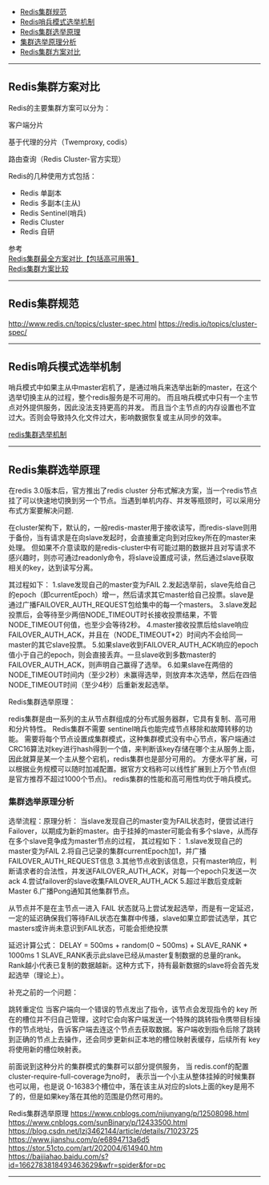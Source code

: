 - [Redis集群规范](#Redis集群规范)
- [Redis哨兵模式选举机制](#Redis哨兵模式选举机制)
- [Redis集群选举原理](#Redis集群选举原理)
- [集群选举原理分析](#集群选举原理分析)
- [Redis集群方案对比](#Redis集群方案对比)




---------------------------------------------------------------------------------------------------------------------
## Redis集群方案对比


Redis的主要集群方案可以分为：

客户端分片

基于代理的分片（Twemproxy, codis）

路由查询（Redis Cluster-官方实现）



Redis的几种使用方式包括：
- Redis 单副本
- Redis 多副本(主从)
- Redis Sentinel(哨兵)
- Redis Cluster
- Redis 自研



参考  
[Redis集群最全方案对比【包括高可用等】](https://blog.csdn.net/fenglei0415/article/details/83757634)  
[Redis集群方案比较](https://my.oschina.net/xiaominmin/blog/1618740)  




---------------------------------------------------------------------------------------------------------------------

## Redis集群规范
http://www.redis.cn/topics/cluster-spec.html
https://redis.io/topics/cluster-spec/



---------------------------------------------------------------------------------------------------------------------

## Redis哨兵模式选举机制

哨兵模式中如果主从中master宕机了，是通过哨兵来选举出新的master，在这个选举切换主从的过程，整个redis服务是不可用的。
而且哨兵模式中只有一个主节点对外提供服务，因此没法支持更高的并发。
而且当个主节点的内存设置也不宜过大。否则会导致持久化文件过大，影响数据恢复或主从同步的效率。




[redis集群选举机制](https://blog.csdn.net/sz85850597/article/details/86751215)



---------------------------------------------------------------------------------------------------------------------
## Redis集群选举原理


在redis 3.0版本后，官方推出了redis cluster 分布式解决方案，当一个redis节点挂了可以快速地切换到另一个节点。当遇到单机内存、并发等瓶颈时，可以采用分布式方案要解决问题.

在cluster架构下，默认的，一般redis-master用于接收读写，而redis-slave则用于备份，当有请求是在向slave发起时，会直接重定向到对应key所在的master来处理。
但如果不介意读取的是redis-cluster中有可能过期的数据并且对写请求不感兴趣时，则亦可通过readonly命令，将slave设置成可读，然后通过slave获取相关的key，达到读写分离。



其过程如下：
1.slave发现自己的master变为FAIL
2.发起选举前，slave先给自己的epoch（即currentEpoch）增一，然后请求其它master给自己投票。slave是通过广播FAILOVER_AUTH_REQUEST包给集中的每一个masters。
3.slave发起投票后，会等待至少两倍NODE_TIMEOUT时长接收投票结果，不管NODE_TIMEOUT何值，也至少会等待2秒。
4.master接收投票后给slave响应FAILOVER_AUTH_ACK，并且在（NODE_TIMEOUT*2）时间内不会给同一master的其它slave投票。
5.如果slave收到FAILOVER_AUTH_ACK响应的epoch值小于自己的epoch，则会直接丢弃。一旦slave收到多数master的FAILOVER_AUTH_ACK，则声明自己赢得了选举。
6.如果slave在两倍的NODE_TIMEOUT时间内（至少2秒）未赢得选举，则放弃本次选举，然后在四倍NODE_TIMEOUT时间（至少4秒）后重新发起选举。



Redis集群选举原理：

redis集群是由一系列的主从节点群组成的分布式服务器群，它具有复制、高可用和分片特性。
Redis集群不需要 sentinel哨兵也能完成节点移除和故障转移的功能。
需要将每个节点设置成集群模式，这种集群模式没有中心节点，客户端通过CRC16算法对key进行hash得到一个值，来判断该key存储在哪个主从服务上面，因此就算是某一个主从整个宕机，redis集群也是部分可用的。
方便水平扩展，可以根据业务规模可以随时加减配置。据官方文档称可以线性扩展到上万个节点(但是官方推荐不超过1000个节点)。
redis集群的性能和高可用性均优于哨兵模式。


### 集群选举原理分析

选举流程：原理分析：
当slave发现自己的master变为FAIL状态时，便尝试进行Failover，以期成为新的master。由于挂掉的master可能会有多个slave，从而存在多个slave竞争成为master节点的过程， 其过程如下：
1.slave发现自己的master变为FAIL
2.将自己记录的集群currentEpoch加1，并广播FAILOVER_AUTH_REQUEST信息
3.其他节点收到该信息，只有master响应，判断请求者的合法性，并发送FAILOVER_AUTH_ACK，对每一个epoch只发送一次ack
4.尝试failover的slave收集FAILOVER_AUTH_ACK
5.超过半数后变成新Master
6.广播Pong通知其他集群节点。


从节点并不是在主节点一进入 FAIL 状态就马上尝试发起选举，而是有一定延迟，一定的延迟确保我们等待FAIL状态在集群中传播，slave如果立即尝试选举，其它masters或许尚未意识到FAIL状态，可能会拒绝投票

延迟计算公式：
DELAY = 500ms + random(0 ~ 500ms) + SLAVE_RANK * 1000ms
1
SLAVE_RANK表示此slave已经从master复制数据的总量的rank。Rank越小代表已复制的数据越新。这种方式下，持有最新数据的slave将会首先发起选举（理论上）。

补充之前的一个问题：

跳转重定位
当客户端向一个错误的节点发出了指令，该节点会发现指令的 key 所在的槽位并不归自己管理，这时它会向客户端发送一个特殊的跳转指令携带目标操作的节点地址，告诉客户端去连这个节点去获取数据。客户端收到指令后除了跳转到正确的节点上去操作，还会同步更新纠正本地的槽位映射表缓存，后续所有 key 将使用新的槽位映射表。


前面说到这种分片的集群模式的集群可以部分提供服务， 当 redis.conf的配置cluster-require-full-coverage为no时， 表示当一个小主从整体挂掉的时候集群也可以用，也是说 0-16383个槽位中，落在该主从对应的slots上面的key是用不了的，但是如果key落在其他的范围是仍然可用的。






Redis集群选举原理
https://www.cnblogs.com/nijunyang/p/12508098.html
https://www.cnblogs.com/sunBinary/p/12433500.html
https://blog.csdn.net/lzj3462144/article/details/71023725
https://www.jianshu.com/p/e6894713a6d5
https://stor.51cto.com/art/202004/614940.htm
https://baijiahao.baidu.com/s?id=1662783818493463629&wfr=spider&for=pc


---------------------------------------------------------------------------------------------------------------------









